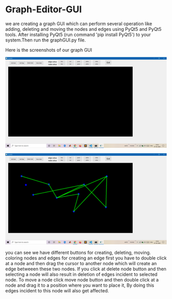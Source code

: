 # Graph-Editor-GUI
we are creating a graph GUI which can perform several operation like adding, deleting and moving the nodes and edges using PyQt5 and PyQt5 tools.
After installing PyQt5 (run command 'pip install PyQt5') to your system.Then run the graphGUI.py file. 

Here is the screenshots of our graph GUI

![Screenshot 1 of GUI](/ss1.png)


![Screenshot 2 of GUI](/ss2.png)

you can see we have different buttons for creating, deleting, moving. coloring nodes and edges
for creating an edge first you have to double click at a node and then drag the cursor to another node which will create an edge betweeen these two nodes. If you click at delete node button and then selecting a node will also result in deletion of edges incident to selected node. To move a node click move node button and then double click at a node and drag it to a position where you want to place it, By doing this edges incident to this node will also get affected.

